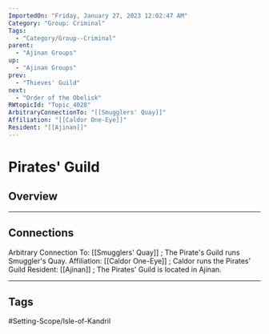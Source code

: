 ```yaml
---
ImportedOn: "Friday, January 27, 2023 12:02:47 AM"
Category: "Group: Criminal"
Tags:
  - "Category/Group--Criminal"
parent:
  - "Ajinan Groups"
up:
  - "Ajinan Groups"
prev:
  - "Thieves' Guild"
next:
  - "Order of the Obelisk"
RWtopicId: "Topic_4028"
ArbitraryConnectionTo: "[[Smugglers' Quay]]"
Affiliation: "[[Caldor One-Eye]]"
Resident: "[[Ajinan]]"
---
```

# Pirates' Guild
## Overview
---
## Connections
Arbitrary Connection To: [[Smugglers' Quay]] ; The Pirate's Guild runs Smuggler's Quay.
Affiliation: [[Caldor One-Eye]] ; Caldor runs the Pirates' Guild
Resident: [[Ajinan]] ; The Pirates' Guild is located in Ajinan.


---
## Tags
#Setting-Scope/Isle-of-Kandril

